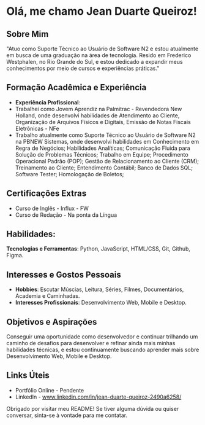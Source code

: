 # Olá, me chamo Jean Duarte Queiroz!

## Sobre Mim
"Atuo como Suporte Técnico ao Usuário de Software N2 e estou atualmente em busca de uma graduação na área de tecnologia. Resido em Frederico Westphalen, no Rio Grande do Sul, e estou dedicado a expandir meus conhecimentos por meio de cursos e experiências práticas."

## Formação Acadêmica e Experiência

- **Experiência Profissional**:
- Trabalhei como Jovem Aprendiz na Palmitrac - Revendedora New Holland, onde desenvolvi habilidades de Atendimento ao Cliente,  Organização de Arquivos Físicos e Digitais, Emissão de Notas Fiscais Eletrônicas - NFe
- Trabalho atualmente como Suporte Técnico ao Usuário de Software N2 na PBNEW Sistemas, onde desenvolvi habilidades em Conhecimento em Regra de Negócios; Habilidades Analíticas; Comunicação Fluida para Solução de Problemas Técnicos; Trabalho em Equipe; Procedimento Operacional Padrão (POP); Gestão de Relacionamento ao Cliente (CRM); Treinamento ao Cliente; Entendimento Contábil; Banco de Dados SQL; Software Tester; Homologação de Boletos;

## Certificações Extras
- Curso de Inglês - Influx - FW
- Curso de Redação - Na ponta da Língua

## Habilidades:

**Tecnologias e Ferramentas**: Python, JavaScript, HTML/CSS, Git, Github, Figma.

## Interesses e Gostos Pessoais

- **Hobbies**:  Escutar Múscias, Leitura, Séries, Filmes, Documentários, Academia e Caminhadas.
- **Interesses Profissionais**: Desenvolvimento Web, Mobile e Desktop.

## Objetivos e Aspirações

Conseguir uma oportunidade como desenvolvedor e continuar trilhando um caminho de desafios para desenvolver e refinar ainda mais minhas habilidades técnicas, e estou continuamente buscando aprender mais sobre Desenvolvimento Web, Mobile e Desktop.

## Links Úteis

- Portfólio Online - Pendente
- LinkedIn - www.linkedin.com/in/jean-duarte-queiroz-2490a6258/

Obrigado por visitar meu README! Se tiver alguma dúvida ou quiser conversar, sinta-se à vontade para me contatar.

